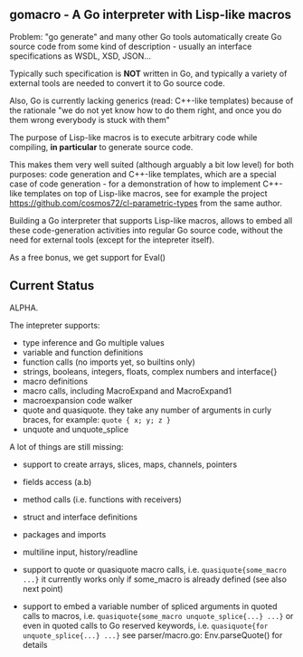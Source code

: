 ## gomacro - A Go interpreter with Lisp-like macros

Problem: "go generate" and many other Go tools automatically create
Go source code from some kind of description - usually an interface
specifications as WSDL, XSD, JSON...

Typically such specification is **NOT** written in Go, and typically
a variety of external tools are needed to convert it to Go source code.

Also, Go is currently lacking generics (read: C++-like templates)
because of the rationale "we do not yet know how to do them right,
and once you do them wrong everybody is stuck with them"

The purpose of Lisp-like macros is to execute arbitrary code
while compiling, **in particular** to generate source code.

This makes them very well suited (although arguably a bit low level)
for both purposes: code generation and C++-like templates, which
are a special case of code generation - for a demonstration of how
to implement C++-like templates on top of Lisp-like macros,
see for example the project https://github.com/cosmos72/cl-parametric-types
from the same author.

Building a Go interpreter that supports Lisp-like macros,
allows to embed all these code-generation activities
into regular Go source code, without the need for external tools
(except for the intepreter itself).

As a free bonus, we get support for Eval()

## Current Status

ALPHA.

The intepreter supports:
* type inference and Go multiple values
* variable and function definitions
* function calls (no imports yet, so builtins only)
* strings, booleans, integers, floats, complex numbers and interface{}
* macro definitions
* macro calls, including MacroExpand and MacroExpand1
* macroexpansion code walker
* quote and quasiquote. they take any number of arguments in curly braces, for example:
  `quote { x; y; z }`
* unquote and unquote_splice

A lot of things are still missing:
* support to create arrays, slices, maps, channels, pointers
* fields access (a.b)
* method calls (i.e. functions with receivers)
* struct and interface definitions
* packages and imports
* multiline input, history/readline

* support to quote or quasiquote macro calls, i.e. `quasiquote{some_macro ...}`
  it currently works only if some_macro is already defined (see also next point)

* support to embed a variable number of spliced arguments in quoted calls to macros, i.e.
    `quasiquote{some_macro unquote_splice{...} ...}`
  or even in quoted calls to Go reserved keywords, i.e.
	`quasiquote{for unquote_splice{...} ...}`
  see parser/macro.go: Env.parseQuote() for details
